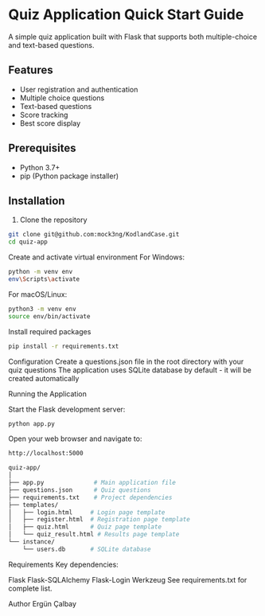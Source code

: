 
# Quiz Application Quick Start Guide

A simple quiz application built with Flask that supports both multiple-choice and text-based questions.

## Features
- User registration and authentication
- Multiple choice questions
- Text-based questions 
- Score tracking
- Best score display

## Prerequisites
- Python 3.7+
- pip (Python package installer)

## Installation

1. Clone the repository
```bash
git clone git@github.com:mock3ng/KodlandCase.git
cd quiz-app

```

Create and activate virtual environment
For Windows:

```bash
python -m venv env
env\Scripts\activate

```
For macOS/Linux:

```bash
python3 -m venv env
source env/bin/activate
```

Install required packages

```bash
pip install -r requirements.txt
```
Configuration
Create a questions.json file in the root directory with your quiz questions
The application uses SQLite database by default - it will be created automatically

Running the Application

Start the Flask development server:

```bash
python app.py
```
Open your web browser and navigate to:


```bash
http://localhost:5000
```


```bash
quiz-app/
│
├── app.py              # Main application file
├── questions.json      # Quiz questions
├── requirements.txt    # Project dependencies
├── templates/         
│   ├── login.html     # Login page template
│   ├── register.html  # Registration page template
│   ├── quiz.html      # Quiz page template
│   └── quiz_result.html # Results page template
└── instance/          
    └── users.db       # SQLite database
 ```   
Requirements
Key dependencies:

Flask
Flask-SQLAlchemy
Flask-Login
Werkzeug
See requirements.txt for complete list.



Author
Ergün Çalbay
